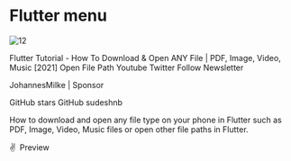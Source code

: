 # Flutter menu

<!-- https://user-images.githubusercontent.com/33403844/153114643-39495df6-c6cf-44b8-b638-6a909fb18975.mp4 -->
![12](https://user-images.githubusercontent.com/33403844/153114780-a4e8e04e-89e4-4abe-98d1-e7b56210b3d4.gif)


Flutter Tutorial - How To Download & Open ANY File | PDF, Image, Video, Music [2021] Open File Path
Youtube Twitter Follow Newsletter

JohannesMilke | Sponsor

GitHub stars GitHub sudeshnb

How to download and open any file type on your phone in Flutter such as PDF, Image, Video, Music files or open other file paths in Flutter.

✌ Preview

